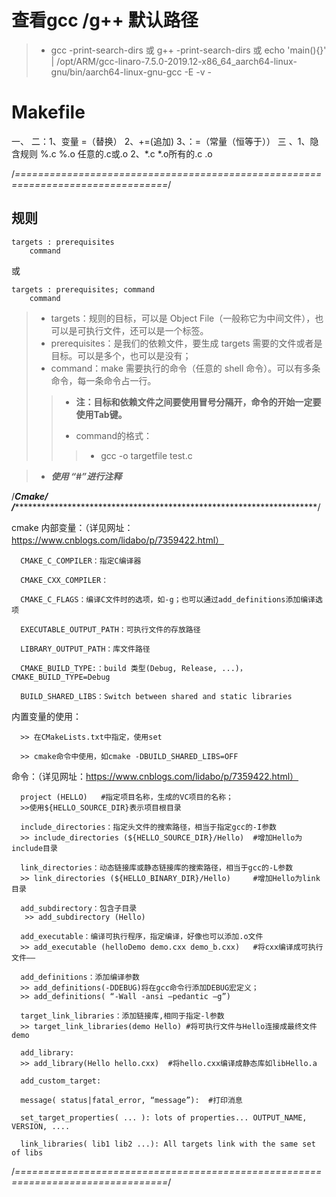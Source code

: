 # 查看gcc /g++ 默认路径

>* gcc -print-search-dirs  或 g++ -print-search-dirs  或   echo 'main(){}' | /opt/ARM/gcc-linaro-7.5.0-2019.12-x86_64_aarch64-linux-gnu/bin/aarch64-linux-gnu-gcc -E -v -




# Makefile


一、
二：1、变量 =（替换）  2、+=(追加)  3、：=（常量（恒等于））
三 、1、隐含规则  %.c %.o 任意的.c或.o  2、*.c *.o所有的.c  .o    

/*================================================================================*/

## 规则

```
targets : prerequisites
    command
```
或
```
targets : prerequisites; command
    command
```
>
>* targets：规则的目标，可以是 Object File（一般称它为中间文件），也可以是可执行文件，还可以是一个标签。
>* prerequisites：是我们的依赖文件，要生成 targets 需要的文件或者是目标。可以是多个，也可以是没有；
>* command：make 需要执行的命令（任意的 shell 命令）。可以有多条命令，每一条命令占一行。
>
>>- **注：目标和依赖文件之间要使用冒号分隔开，命令的开始一定要使用Tab键。**
>>* command的格式：
>>>- gcc -o targetfile test.c


>- ***使用 “#”进行注释***































/***********************************Cmake********************************/
/************************************************************************/

cmake 内部变量：（详见网址：https://www.cnblogs.com/lidabo/p/7359422.html）

      CMAKE_C_COMPILER：指定C编译器

      CMAKE_CXX_COMPILER：

      CMAKE_C_FLAGS：编译C文件时的选项，如-g；也可以通过add_definitions添加编译选项

      EXECUTABLE_OUTPUT_PATH：可执行文件的存放路径

      LIBRARY_OUTPUT_PATH：库文件路径

      CMAKE_BUILD_TYPE:：build 类型(Debug, Release, ...)，CMAKE_BUILD_TYPE=Debug

      BUILD_SHARED_LIBS：Switch between shared and static libraries

内置变量的使用：

      >> 在CMakeLists.txt中指定，使用set

      >> cmake命令中使用，如cmake -DBUILD_SHARED_LIBS=OFF


命令：（详见网址：https://www.cnblogs.com/lidabo/p/7359422.html）

      project (HELLO)   #指定项目名称，生成的VC项目的名称；
      >>使用${HELLO_SOURCE_DIR}表示项目根目录

      include_directories：指定头文件的搜索路径，相当于指定gcc的-I参数
      >> include_directories (${HELLO_SOURCE_DIR}/Hello)  #增加Hello为include目录

      link_directories：动态链接库或静态链接库的搜索路径，相当于gcc的-L参数
      >> link_directories (${HELLO_BINARY_DIR}/Hello)     #增加Hello为link目录

      add_subdirectory：包含子目录
       >> add_subdirectory (Hello)

      add_executable：编译可执行程序，指定编译，好像也可以添加.o文件
      >> add_executable (helloDemo demo.cxx demo_b.cxx)   #将cxx编译成可执行文件——

      add_definitions：添加编译参数
      >> add_definitions(-DDEBUG)将在gcc命令行添加DEBUG宏定义；
      >> add_definitions( “-Wall -ansi –pedantic –g”)

      target_link_libraries：添加链接库,相同于指定-l参数
      >> target_link_libraries(demo Hello) #将可执行文件与Hello连接成最终文件demo

      add_library:
      >> add_library(Hello hello.cxx)  #将hello.cxx编译成静态库如libHello.a

      add_custom_target:

      message( status|fatal_error, “message”):  #打印消息

      set_target_properties( ... ): lots of properties... OUTPUT_NAME, VERSION, ....

      link_libraries( lib1 lib2 ...): All targets link with the same set of libs
/*================================================================================*/